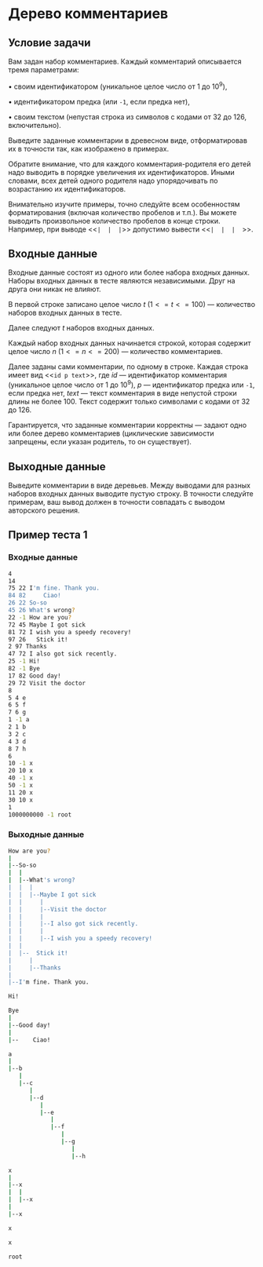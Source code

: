 # Дерево комментариев

## Условие задачи

Вам задан набор комментариев. Каждый комментарий описывается тремя параметрами:

$\bullet$ своим идентификатором (уникальное целое число от $1$ до $10^9$),

$\bullet$ идентификатором предка (или `-1`, если предка нет),

$\bullet$ своим текстом (непустая строка из символов с кодами от $32$ до $126$, включительно).

Выведите заданные комментарии в древесном виде, отформатировав их в точности так, как изображено в примерах.

Обратите внимание, что для каждого комментария-родителя его детей надо выводить в порядке увеличения их идентификаторов. Иными словами, всех детей одного родителя надо упорядочивать по возрастанию их идентификаторов.

Внимательно изучите примеры, точно следуйте всем особенностям форматирования (включая количество пробелов и т.п.). Вы можете выводить произвольное количество пробелов в конце строки. Например, при выводе <<`|  |  |`>> допустимо вывести <<`|  |  |  `>>.

## Входные данные

Входные данные состоят из одного или более набора входных данных. Наборы входных данных в тесте являются независимыми. Друг на друга они никак не влияют.

В первой строке записано целое число $t$ ($1 <= t <= 100$) — количество наборов входных данных в тесте.

Далее следуют $t$ наборов входных данных.

Каждый набор входных данных начинается строкой, которая содержит целое число $n$ ($1 <= n <= 200$) — количество комментариев.

Далее заданы сами комментарии, по одному в строке. Каждая строка имеет вид <<`id p text`>>, где $id$ — идентификатор комментария (уникальное целое число от $1$ до $10^9$), $p$ — идентификатор предка или `-1`, если предка нет, $text$ — текст комментария в виде непустой строки длины не более $100$. Текст содержит только символами с кодами от $32$ до $126$.

Гарантируется, что заданные комментарии корректны — задают одно или более дерево комментариев (циклические зависимости запрещены, если указан родитель, то он существует).

## Выходные данные

Выведите комментарии в виде деревьев. Между выводами для разных наборов входных данных выводите пустую строку. В точности следуйте примерам, ваш вывод должен в точности совпадать с выводом авторского решения.

## Пример теста 1

### Входные данные

```bash
4
14
75 22 I'm fine. Thank you.
84 82     Ciao!
26 22 So-so
45 26 What's wrong?
22 -1 How are you?
72 45 Maybe I got sick
81 72 I wish you a speedy recovery!
97 26   Stick it!
2 97 Thanks
47 72 I also got sick recently.
25 -1 Hi!
82 -1 Bye
17 82 Good day!
29 72 Visit the doctor
8
5 4 e
6 5 f
7 6 g
1 -1 a
2 1 b
3 2 c
4 3 d
8 7 h
6
10 -1 x
20 10 x
40 -1 x
50 -1 x
11 20 x
30 10 x
1
1000000000 -1 root

```

### Выходные данные

```bash
How are you?
|
|--So-so
|  |
|  |--What's wrong?
|  |  |
|  |  |--Maybe I got sick
|  |     |
|  |     |--Visit the doctor
|  |     |
|  |     |--I also got sick recently.
|  |     |
|  |     |--I wish you a speedy recovery!
|  |
|  |--  Stick it!
|     |
|     |--Thanks
|
|--I'm fine. Thank you.

Hi!

Bye
|
|--Good day!
|
|--    Ciao!

a
|
|--b
   |
   |--c
      |
      |--d
         |
         |--e
            |
            |--f
               |
               |--g
                  |
                  |--h

x
|
|--x
|  |
|  |--x
|
|--x

x

x

root

```
